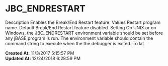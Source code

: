 # JBC_ENDRESTART

Description Enables the Break/End Restart feature. Values Restart program name. Default Break/End Restart feature disabled. Setting On UNIX or on Windows, the JBC_ENDRESTART environment variable should be set before any jBASE program is run. The environment variable should contain the command string to execute when the the debugger is exited. To lat  

**Created At:** 11/3/2017 5:15:57 PM  
**Updated At:** 12/24/2018 6:28:59 PM  

